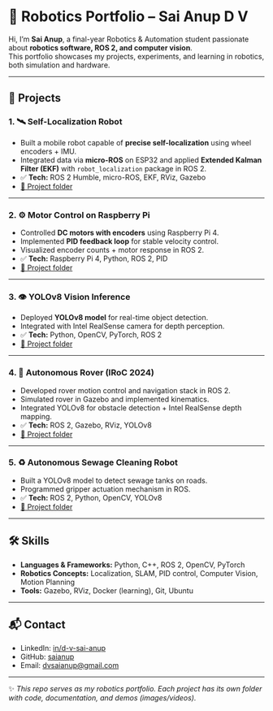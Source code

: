 # 🚀 Robotics Portfolio – Sai Anup D V

Hi, I’m **Sai Anup**, a final-year Robotics & Automation student passionate about **robotics software, ROS 2, and computer vision**.  
This portfolio showcases my projects, experiments, and learning in robotics, both simulation and hardware.  

---

## 📂 Projects

### 1. 🛰️ Self-Localization Robot
- Built a mobile robot capable of **precise self-localization** using wheel encoders + IMU.  
- Integrated data via **micro-ROS** on ESP32 and applied **Extended Kalman Filter (EKF)** with `robot_localization` package in ROS 2.  
- ✅ **Tech:** ROS 2 Humble, micro-ROS, EKF, RViz, Gazebo  
- [🔗 Project folder](./self-localization-robot)

---

### 2. ⚙️ Motor Control on Raspberry Pi
- Controlled **DC motors with encoders** using Raspberry Pi 4.  
- Implemented **PID feedback loop** for stable velocity control.  
- Visualized encoder counts + motor response in ROS 2.  
- ✅ **Tech:** Raspberry Pi 4, Python, ROS 2, PID  
- [🔗 Project folder](./motor-control-pi)

---

### 3. 👁️ YOLOv8 Vision Inference
- Deployed **YOLOv8 model** for real-time object detection.  
- Integrated with Intel RealSense camera for depth perception.  
- ✅ **Tech:** Python, OpenCV, PyTorch, ROS 2  
- [🔗 Project folder](./vision-yolov8)

---

### 4. 🚙 Autonomous Rover (IRoC 2024)
- Developed rover motion control and navigation stack in ROS 2.  
- Simulated rover in Gazebo and implemented kinematics.  
- Integrated YOLOv8 for obstacle detection + Intel RealSense depth mapping.  
- ✅ **Tech:** ROS 2, Gazebo, RViz, YOLOv8  
- [🔗 Project folder](./autonomous-rover)

---

### 5. ♻️ Autonomous Sewage Cleaning Robot
- Built a YOLOv8 model to detect sewage tanks on roads.  
- Programmed gripper actuation mechanism in ROS.  
- ✅ **Tech:** ROS 2, Python, OpenCV, YOLOv8  
- [🔗 Project folder](./sewage-cleaning-robot)

---

## 🛠️ Skills

- **Languages & Frameworks:** Python, C++, ROS 2, OpenCV, PyTorch  
- **Robotics Concepts:** Localization, SLAM, PID control, Computer Vision, Motion Planning  
- **Tools:** Gazebo, RViz, Docker (learning), Git, Ubuntu  

---

## 📬 Contact

- LinkedIn: [in/d-v-sai-anup](https://www.linkedin.com/in/d-v-sai-anup-a1128326b)  
- GitHub: [saianup](https://github.com/saianup)  
- Email: dvsaianup@gmail.com  

---

✨ *This repo serves as my robotics portfolio. Each project has its own folder with code, documentation, and demos (images/videos).*
